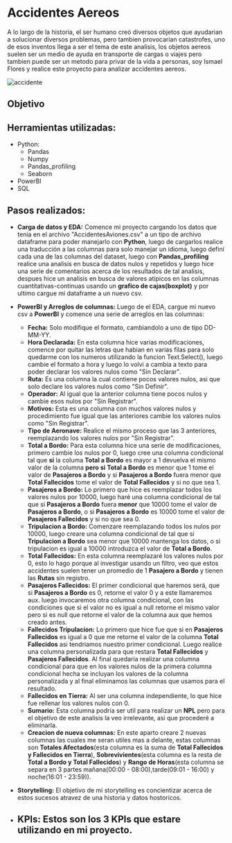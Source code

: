 # Accidentes Aereos
A lo largo de la historia, el ser humano creó diversos objetos que ayudarian a solucionar diversos problemas, pero tambien provocarian catastrofes, uno de esos inventos llega a ser el tema de este analisis, los objetos aereos suelen ser un medio de ayuda en transporte de cargas o viajes pero tambien puede ser un metodo para privar de la vida a personas, soy Ismael Flores y realice este proyecto para analizar accidentes aereos.

![accidente](https://www.publico.es/psicologia-y-mente/wp-content/uploads/2023/05/transport-1024x683.jpg)

## Objetivo

## Herramientas utilizadas:
- Python:
  - Pandas
  - Numpy
  - Pandas_profiling
  - Seaborn
- PowerBI
- SQL

## Pasos realizados:

- **Carga de datos y EDA:** Comence mi proyecto cargando los datos que tenia en el archivo "AccidentesAviones.csv" a un tipo de archivo dataframe para poder manejarlo con **Python**, luego de cargarlos realice una traducción a las columnas para solo manejar un idioma, luego definí cada una de las columnas del dataset, luego con **Pandas_profiling** realice una analisis en busca de datos nulos y repetidos y luego hice una serie de comentarios acerca de los resultados de tal analisis, despues hice un analisis en busca de valores atipicos en las columnas cuantitativas-continuas usando un **grafico de cajas(boxplot)** y por ultimo cargue mi dataframe a un nuevo csv.

- **PowerBI y Arreglos de columnas:** Luego de el EDA, cargue mi nuevo csv a **PowerBI** y comence una serie de arreglos en las columnas:
  - **Fecha:** Solo modifique el formato, cambiandolo a uno de tipo DD-MM-YY.
  - **Hora Declarada:** En esta columna hice varias modificaciones, comence por quitar las letras que habian en varias filas para solo quedarme con los numeros utilizando la funcion Text.Select(), luego cambie el formato a hora y luego lo volvi a cambia a texto para poder declarar los valores nulos como "Sin Declarar".
  - **Ruta:** Es una columna la cual contiene pocos valores nulos, asi que solo declare los valores nulos como "Sin Definir".
  - **Operador:** Al igual que la anterior columna tiene pocos nulos  y cambie esos nulos por "Sin Registrar".
  - **Motivos:** Esta es una columna con muchos valores nulos y procedimiento fue igual que las anteriores cambie los valores nulos como "Sin Registrar".
  - **Tipo de Aeronave:** Realice el mismo proceso que las 3 anteriores, reemplazando los valores nulos por "Sin Registrar".
  - **Total a Bordo:** Para esta columna hice una serie de modificaciones, primero cambie los nulos por 0, luego cree una columna condicional tal que **si** la columa **Total a Bordo** es mayor a 1 devuelva el mismo valor de la columna **pero si** **Total a Bordo** es menor que 1 tome el valor de **Pasajeros a Bordo** y si **Pasajeros a Bordo** fuera menor que **Total Fallecidos** tome el valor de **Total Fallecidos** y si no que sea 1.
  - **Pasajeros a Bordo:** Lo primero que hice es reemplazar todos los valores nulos por 10000, luego haré una columna condicional de tal que si **Pasajeros a Bordo** fuera **menor** que 10000 tome el valor de **Pasajeros a Bordo**, o si **Pasajeros a Bordo** es 10000 tome el valor de **Pasajeros Fallecidos** y si no que sea 0.
  - **Tripulacion a Bordo:** Comenzare reemplazando todos los nulos por 10000, luego creare una columna condicional de tal que si **Tripulacion a Bordo** sea menor que 10000 mantenga los datos, o si tripulacion es igual a 10000 introduzca el valor de **Total a Bordo**.
  - **Total Fallecidos:** En esta columna reemplazaré los valores nulos por 0, esto lo hago porque al investigar usando un filtro, veo que estos accidentes suelen tener un promedio de 1 **Pasajero a Bordo** y tienen las **Rutas** sin registro.
  - **Pasajeros Fallecidos:** El primer condicional que haremos será, que si **Pasajeros a Bordo** es 0, retorne el valor 0 y a este llamaremos aux. luego invocaremos otra columna condicional, con las condiciones que si el valor no es igual a null retorne el mismo valor pero si es null que retorne el valor de la columna aux que hemos creado antes.
  - **Fallecidos Tripulacion:** Lo primero que hice fue que si en **Pasajeros Fallecidos** es igual a 0 que me retorne el valor de la columna **Total Fallecidos** asi tendriamos nuestro primer condicional. Luego realice una columna personalizada para que restara **Total Fallecidos** y **Pasajeros Fallecidos**. Al final quedaria realizar una columna condicional para que en los valores nulos de la primera columna condicional hecha se incluyan los valores de la columna personalizada y al final eliminamos las columnas que usamos para el resultado.
  - **Fallecidos en Tierra:** Al ser una columna independiente, lo que hice fue rellenar los valores nulos con 0.
  - **Sumario:** Esta columna podria ser util para realizar un **NPL** pero para el objetivo de este analisis la veo irrelevante, asi que procederé a eliminarla.
  - **Creacion de nueva columnas:** En este aparto creare 2 nuevas columnas las cuales me seran utiles mas a delante, estas columnas son **Totales Afectados**(esta columna es la suma de **Total Fallecidos y Fallecidos en Tierra**), **Sobrevivientes**(esta columna es la resta de **Total a Bordo y Total Fallecidos**) y **Rango de Horas**(esta columna se separa en 3 partes mañana(00:00 - 08:00),tarde(09:01 - 16:00) y noche(16:01 - 23:59)).

- **Storytelling:** El objetivo de mi storytelling es concientizar acerca de estos sucesos atravez de una historia y datos hostoricos.
  
- **KPIs:** Estos son los 3 KPIs que estare utilizando en mi proyecto.
  - 

  
